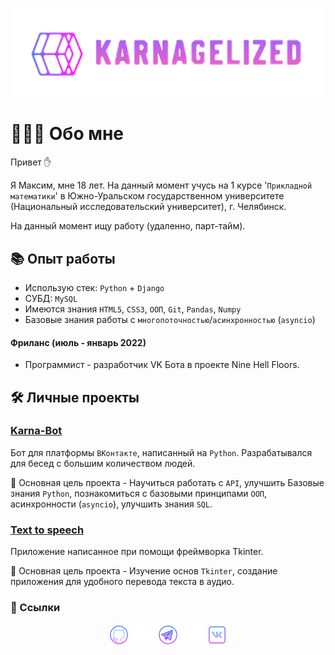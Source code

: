 <p align="center">
    <a href="https://github.com/Karnagelized">
        <img width="600" src="https://github.com/Karnagelized/assets/blob/main/logo/Logo.png">
    </a>
</p>

# 👨🏻‍🎓 Обо мне

Привет ✋

Я Максим, мне 18 лет. На данный момент учусь на 1 курсе '`Прикладной математики`'
в Южно-Уральском государственном университете (Национальный исследовательский
университет), г. Челябинск.

На данный момент ищу работу (удаленно, парт-тайм).

## 📚 Опыт работы

* Использую стек: `Python` + `Django`
* СУБД: `MySQL`
* Имеются знания `HTML5`, `CSS3`, `ООП`, `Git`, `Pandas`, `Numpy`
* Базовые знания работы с `многопоточностью`/`асинхронностью` (`asyncio`)

#### Фриланс (июль - январь 2022)
* Программист - разработчик VK Бота в проекте Nine Hell Floors.

## 🛠 Личные проекты

### [Karna-Bot](https://github.com/Karnagelized)

Бот для платформы `ВКонтакте`, написанный на `Python`. Разрабатывался для 
бесед с большим количеством людей.

📌 Основная цель проекта - Научиться работать с `API`, улучшить Базовые знания
`Python`, познакомиться с базовыми принципами `ООП`, асинхронности (`asyncio`), 
улучшить знания `SQL`.

### [Text to speech](https://github.com/Karnagelized)

Приложение написанное при помощи фреймворка Tkinter.

📌 Основная цель проекта - Изучение основ `Tkinter`, создание приложения для удобного
перевода текста в аудио.

### 🔗 Ссылки

<div align="center">
    <a href="https://github.com/Karnagelized" style="text-decoration:none;">
        <img src="https://github.com/Karnagelized/assets/blob/main/social/Github_icon.png" width="7%" alt="" />
    </a>
    <img src="https://github.com/Karnagelized/assets/blob/main/social/logo-transparent.png" width="7%" alt="" />
    <a href="https://t.me/masikantonov" style="text-decoration:none;">
        <img src="https://github.com/Karnagelized/assets/blob/main/social/Telegram_icon.png" width="7%" alt="" />
    </a>
    <img src="https://github.com/Karnagelized/assets/blob/main/social/logo-transparent.png" width="7%" alt="" />
    <a href="https://vk.com/masikantonov" style="text-decoration:none;">
        <img src="https://github.com/Karnagelized/assets/blob/main/social/VK_icon.png" width="7%" alt="" />
    </a>
</div>